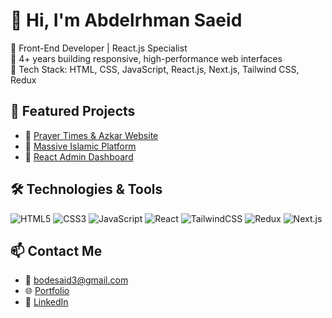 # 👋 Hi, I'm Abdelrhman Saeid

🎯 Front-End Developer | React.js Specialist  
💼 4+ years building responsive, high-performance web interfaces  
🔧 Tech Stack: HTML, CSS, JavaScript, React.js, Next.js, Tailwind CSS, Redux

## 📌 Featured Projects
- 🔗 [Prayer Times & Azkar Website](https://prays-seven.vercel.app/)
- 🔗 [Massive Islamic Platform](https://it-club-azkar.vercel.app/)
- 🔗 [React Admin Dashboard](https://react-dashboard-abdlrhman.vercel.app/)

## 🛠️ Technologies & Tools
![HTML5](https://img.shields.io/badge/HTML5-E34F26?style=flat&logo=html5&logoColor=white)
![CSS3](https://img.shields.io/badge/CSS3-1572B6?style=flat&logo=css3&logoColor=white)
![JavaScript](https://img.shields.io/badge/JavaScript-F7DF1E?style=flat&logo=javascript&logoColor=black)
![React](https://img.shields.io/badge/React-20232A?style=flat&logo=react&logoColor=61DAFB)
![TailwindCSS](https://img.shields.io/badge/TailwindCSS-06B6D4?style=flat&logo=tailwind-css&logoColor=white)
![Redux](https://img.shields.io/badge/Redux-593D88?style=flat&logo=redux&logoColor=white)
![Next.js](https://img.shields.io/badge/Next.js-000000?style=flat&logo=nextdotjs&logoColor=white)

## 📫 Contact Me
- 📧 bodesaid3@gmail.com
- 🌐 [Portfolio](https://asportfolio-mu.vercel.app/)
- 💼 [LinkedIn](https://www.linkedin.com/in/abdelrhman-saeid-95564a25a/)
